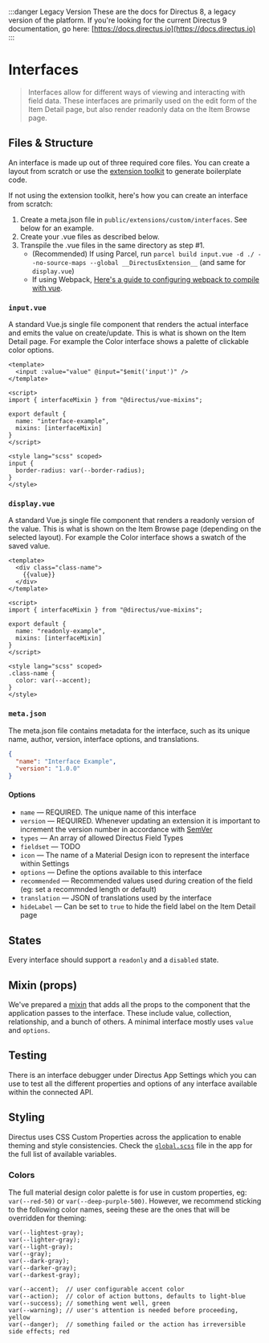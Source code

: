 :::danger Legacy Version
These are the docs for Directus 8, a legacy version of the platform. If you're looking for the current Directus 9 documentation, go here: [https://docs.directus.io](https://docs.directus.io)
:::

# Interfaces

> Interfaces allow for different ways of viewing and interacting with field data. These interfaces are primarily used on the edit form of the Item Detail page, but also render readonly data on the Item Browse page.

## Files & Structure

An interface is made up out of three required core files. You can create a layout from scratch or use the [extension toolkit](https://github.com/directus/extension-toolkit) to generate boilerplate code.

If not using the extension toolkit, here's how you can create an interface from scratch:
1. Create a meta.json file in `public/extensions/custom/interfaces`. See below for an example.
2. Create your .vue files as described below.
3. Transpile the .vue files in the same directory as step #1.
   - (Recommended) If using Parcel, run `parcel build input.vue -d ./ --no-source-maps --global __DirectusExtension__` (and same for `display.vue`)
   - If using Webpack, [Here's a guide to configuring webpack to compile with vue](https://medium.com/js-dojo/how-to-configure-webpack-4-with-vuejs-a-complete-guide-209e943c4772).


### `input.vue`

A standard Vue.js single file component that renders the actual interface and emits the value on create/update. This is what is shown on the Item Detail page. For example the Color interface shows a palette of clickable color options.

```vue
<template>
  <input :value="value" @input="$emit('input')" />
</template>

<script>
import { interfaceMixin } from "@directus/vue-mixins";

export default {
  name: "interface-example",
  mixins: [interfaceMixin]
}
</script>

<style lang="scss" scoped>
input {
  border-radius: var(--border-radius);
}
</style>
```

### `display.vue`

A standard Vue.js single file component that renders a readonly version of the value. This is what is shown on the Item Browse page (depending on the selected layout). For example the Color interface shows a swatch of the saved value.

```vue
<template>
  <div class="class-name">
    {{value}}
  </div>
</template>

<script>
import { interfaceMixin } from "@directus/vue-mixins";

export default {
  name: "readonly-example",
  mixins: [interfaceMixin]
}
</script>

<style lang="scss" scoped>
.class-name {
  color: var(--accent);
}
</style>
```

### `meta.json`

The meta.json file contains metadata for the interface, such as its unique name, author, version, interface options, and translations.

```json
{
  "name": "Interface Example",
  "version": "1.0.0"
}
```

#### Options

* `name` — REQUIRED. The unique name of this interface
* `version` — REQUIRED. Whenever updating an extension it is important to increment the version number in accordance with [SemVer](https://semver.org/)
* `types` — An array of allowed Directus Field Types
* `fieldset` — TODO
* `icon` — The name of a Material Design icon to represent the interface within Settings
* `options` — Define the options available to this interface
* `recommended` — Recommended values used during creation of the field (eg: set a recommnded length or default)
* `translation` — JSON of translations used by the interface
* `hideLabel` — Can be set to `true` to hide the field label on the Item Detail page

## States

Every interface should support a `readonly` and a `disabled` state.

## Mixin (props)

We've prepared a [mixin](https://github.com/directus/extension-toolkit/blob/master/mixins/interface.js) that adds all the props to the component that the application passes to the interface. These include value, collection, relationship, and a bunch of others. A minimal interface mostly uses `value` and `options`.

## Testing

There is an interface debugger under Directus App Settings which you can use to test all the different properties and options of any interface available within the connected API.

## Styling

Directus uses CSS Custom Properties across the application to enable theming and style consistencies. Check the [`global.scss`](https://github.com/directus/app/blob/master/src/assets/global.scss) file in the app for the full list of available variables.

### Colors

The full material design color palette is for use in custom properties, eg: `var(--red-50)` or `var(--deep-purple-500)`. However, we recommend sticking to the following color names, seeing these are the ones that will be overridden for theming:

```
var(--lightest-gray);
var(--lighter-gray);
var(--light-gray);
var(--gray);
var(--dark-gray);
var(--darker-gray);
var(--darkest-gray);

var(--accent);  // user configurable accent color
var(--action);  // color of action buttons, defaults to light-blue
var(--success); // something went well, green
var(--warning); // user's attention is needed before proceeding, yellow
var(--danger);  // something failed or the action has irreversible side effects; red
```

